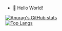 - 👋 Hello World!  




[![Anurag's GitHub stats](https://github-readme-stats.vercel.app/api?username=Lv-Lifeng&count_private=true&show_icons=true&theme=graywhite)](https://github.com/anuraghazra/github-readme-stats)  
[![Top Langs](https://github-readme-stats.vercel.app/api/top-langs/?username=Lv-Lifeng&layout=compact)](https://github.com/anuraghazra/github-readme-stats)


<!---
Lv-lifeng/Lv-lifeng is a ✨ special ✨ repository because its `README.md` (this file) appears on your GitHub profile.
You can click the Preview link to take a look at your changes.
--->
